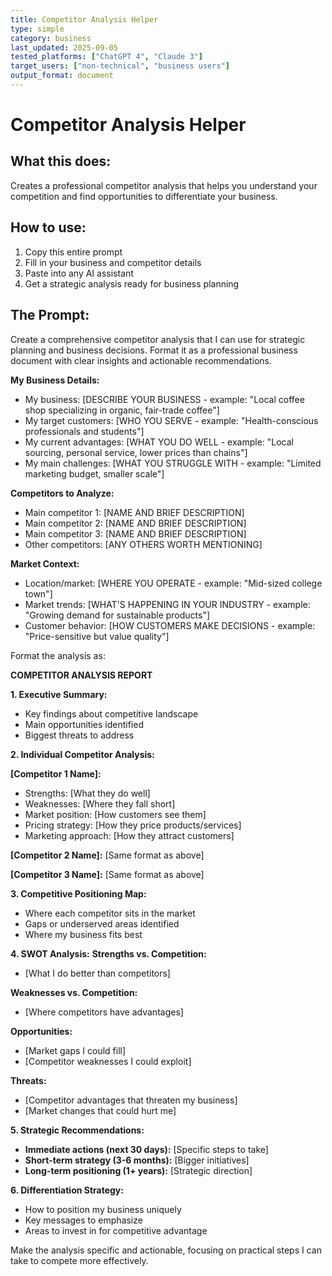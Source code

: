 ```yaml
---
title: Competitor Analysis Helper
type: simple
category: business
last_updated: 2025-09-05
tested_platforms: ["ChatGPT 4", "Claude 3"]
target_users: ["non-technical", "business users"]
output_format: document
---
```


# Competitor Analysis Helper

## What this does:

Creates a professional competitor analysis that helps you understand your competition and find opportunities to differentiate your business.

## How to use:

1. Copy this entire prompt
2. Fill in your business and competitor details
3. Paste into any AI assistant
4. Get a strategic analysis ready for business planning

## The Prompt:

Create a comprehensive competitor analysis that I can use for strategic planning and business decisions. Format it as a professional business document with clear insights and actionable recommendations.

**My Business Details:**

- My business: [DESCRIBE YOUR BUSINESS - example: "Local coffee shop specializing in organic, fair-trade coffee"]
- My target customers: [WHO YOU SERVE - example: "Health-conscious professionals and students"]
- My current advantages: [WHAT YOU DO WELL - example: "Local sourcing, personal service, lower prices than chains"]
- My main challenges: [WHAT YOU STRUGGLE WITH - example: "Limited marketing budget, smaller scale"]

**Competitors to Analyze:**

- Main competitor 1: [NAME AND BRIEF DESCRIPTION]
- Main competitor 2: [NAME AND BRIEF DESCRIPTION]
- Main competitor 3: [NAME AND BRIEF DESCRIPTION]
- Other competitors: [ANY OTHERS WORTH MENTIONING]

**Market Context:**

- Location/market: [WHERE YOU OPERATE - example: "Mid-sized college town"]
- Market trends: [WHAT'S HAPPENING IN YOUR INDUSTRY - example: "Growing demand for sustainable products"]
- Customer behavior: [HOW CUSTOMERS MAKE DECISIONS - example: "Price-sensitive but value quality"]

Format the analysis as:

**COMPETITOR ANALYSIS REPORT**

**1. Executive Summary:**

- Key findings about competitive landscape
- Main opportunities identified
- Biggest threats to address

**2. Individual Competitor Analysis:**

**[Competitor 1 Name]:**

- Strengths: [What they do well]
- Weaknesses: [Where they fall short]
- Market position: [How customers see them]
- Pricing strategy: [How they price products/services]
- Marketing approach: [How they attract customers]

**[Competitor 2 Name]:**
[Same format as above]

**[Competitor 3 Name]:**
[Same format as above]

**3. Competitive Positioning Map:**

- Where each competitor sits in the market
- Gaps or underserved areas identified
- Where my business fits best

**4. SWOT Analysis:**
**Strengths vs. Competition:**

- [What I do better than competitors]

**Weaknesses vs. Competition:**

- [Where competitors have advantages]

**Opportunities:**

- [Market gaps I could fill]
- [Competitor weaknesses I could exploit]

**Threats:**

- [Competitor advantages that threaten my business]
- [Market changes that could hurt me]

**5. Strategic Recommendations:**

- **Immediate actions (next 30 days):** [Specific steps to take]
- **Short-term strategy (3-6 months):** [Bigger initiatives]
- **Long-term positioning (1+ years):** [Strategic direction]

**6. Differentiation Strategy:**

- How to position my business uniquely
- Key messages to emphasize
- Areas to invest in for competitive advantage

Make the analysis specific and actionable, focusing on practical steps I can take to compete more effectively.
